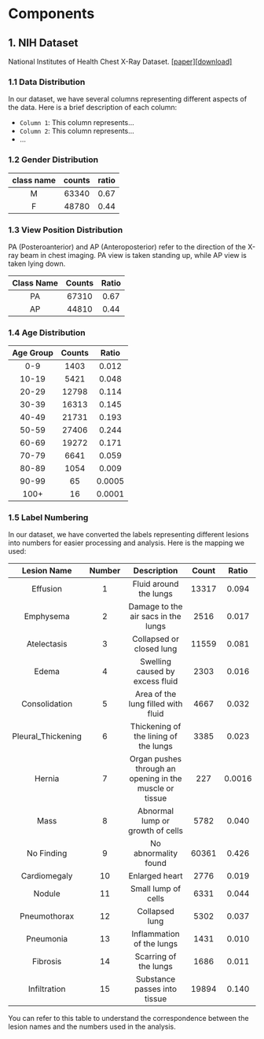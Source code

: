# Components


## 1. NIH Dataset
National Institutes of Health Chest X-Ray Dataset. [[paper]](https://openaccess.thecvf.com/content_cvpr_2017/papers/Wang_ChestX-ray8_Hospital-Scale_Chest_CVPR_2017_paper.pdf)[[download]](https://nihcc.app.box.com/v/ChestXray-NIHCC)



### 1.1 Data Distribution

In our dataset, we have several columns representing different aspects of the data. Here is a brief description of each column:

- `Column 1`: This column represents...
- `Column 2`: This column represents...
- ...







### 1.2 Gender Distribution

| class name | counts | ratio |
| :--------: | :----: | :---: |
| M | 63340 | 0.67 |
| F | 48780 | 0.44 |

### 1.3 View Position Distribution

PA (Posteroanterior) and AP (Anteroposterior) refer to the direction of the X-ray beam in chest imaging. PA view is taken standing up, while AP view is taken lying down.

| Class Name | Counts | Ratio |
| :--------: | :----: | :---: |
| PA | 67310 | 0.67 |
| AP | 44810 | 0.44 |

### 1.4 Age Distribution

| Age Group | Counts | Ratio |
| :-------: | :----: | :---: |
|  0-9  | 1403 | 0.012 |
| 10-19 | 5421 | 0.048 |
| 20-29 | 12798 | 0.114 |
| 30-39 | 16313 | 0.145 |
| 40-49 | 21731| 0.193 |
| 50-59 | 27406 | 0.244 |
| 60-69 | 19272 | 0.171 |
| 70-79 | 6641 | 0.059 |
| 80-89 | 1054 | 0.009 |
| 90-99 | 65 | 0.0005 |
| 100+ | 16 | 0.0001 |

### 1.5 Label Numbering

In our dataset, we have converted the labels representing different lesions into numbers for easier processing and analysis. Here is the mapping we used:

| Lesion Name | Number | Description | Count | Ratio |
| :---------: | :----: | :---------: | :---: | :---: |
| Effusion    |   1    | Fluid around the lungs | 13317 | 0.094 |
| Emphysema   |   2    | Damage to the air sacs in the lungs | 2516 | 0.017 |
| Atelectasis |   3    | Collapsed or closed lung | 11559 | 0.081 |
| Edema       |   4    | Swelling caused by excess fluid | 2303 | 0.016 |
| Consolidation | 5   | Area of the lung filled with fluid | 4667 | 0.032 |
| Pleural_Thickening | 6 | Thickening of the lining of the lungs | 3385 | 0.023 |
| Hernia      |   7    | Organ pushes through an opening in the muscle or tissue | 227 | 0.0016 |
| Mass        |   8    | Abnormal lump or growth of cells | 5782 | 0.040 |
| No Finding  |   9    | No abnormality found | 60361 | 0.426 |
| Cardiomegaly | 10   | Enlarged heart | 2776 | 0.019 |
| Nodule      |  11    | Small lump of cells | 6331 | 0.044 |
| Pneumothorax | 12   | Collapsed lung | 5302 |  0.037 |
| Pneumonia   |  13   | Inflammation of the lungs | 1431 | 0.010 |
| Fibrosis    |  14   | Scarring of the lungs | 1686 | 0.011 |
| Infiltration | 15   | Substance passes into tissue | 19894 | 0.140 |

You can refer to this table to understand the correspondence between the lesion names and the numbers used in the analysis.

 